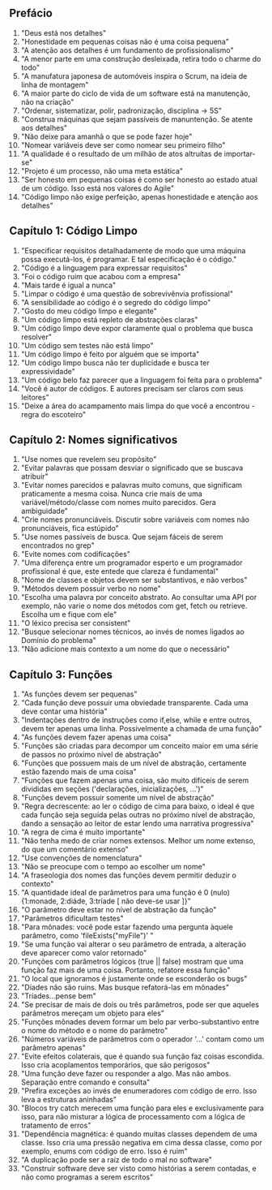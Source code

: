 ## Prefácio

1. "Deus está nos detalhes"
2. "Honestidade em pequenas coisas não é uma coisa pequena"
3. "A atenção aos detalhes é um fundamento de profissionalismo"
4. "A menor parte em uma construção desleixada, retira todo o charme do todo"
5. "A manufatura japonesa de automóveis inspira o Scrum, na ideia de linha de montagem"
6. "A maior parte do ciclo de vida de um software está na manutenção, não na criação"
7. "Ordenar, sistematizar, polir, padronização, disciplina -> 5S"
8. "Construa máquinas que sejam passíveis de manuntenção. Se atente aos detalhes"
9. "Não deixe para amanhã o que se pode fazer hoje"
10. "Nomear variáveis deve ser como nomear seu primeiro filho"
11. "A qualidade é o resultado de um milhão de atos altruítas de importar-se"
12. "Projeto é um processo, não uma meta estática"
13. "Ser honesto em pequenas coisas é como ser honesto ao estado atual de um código. Isso está nos valores do Agile"
14. "Código limpo não exige perfeição, apenas honestidade e atenção aos detalhes"

## Capítulo 1: Código Limpo

1. "Especificar requisitos detalhadamente de modo que uma máquina possa executá-los, é programar. E tal especificação é o código."
2. "Código é a linguagem para expressar requisitos"
3. "Foi o código ruim que acabou com a empresa"
4. "Mais tarde é igual a nunca"
5. "Limpar o código é uma questão de sobrevivênvia profissional"
6. "A sensibilidade ao código é o segredo do código limpo"
7. "Gosto do meu código limpo e elegante"
8. "Um código limpo está repleto de abstrações claras"
9. "Um código limpo deve expor claramente qual o problema que busca resolver"
10. "Um código sem testes não está limpo"
11. "Um código limpo é feito por alguém que se importa"
12. "Um código limpo busca não ter duplicidade e busca ter expressividade"
13. "Um código belo faz parecer que a linguagem foi feita para o problema"
14. "Você é autor de códigos. E autores precisam ser claros com seus leitores"
15. "Deixe a área do acampamento mais limpa do que você a encontrou - regra do escoteiro"

## Capítulo 2: Nomes significativos

1. "Use nomes que revelem seu propósito"
2. "Evitar palavras que possam desviar o significado que se buscava atribuir"
3. "Evitar nomes parecidos e palavras muito comuns, que significam praticamente a mesma coisa. Nunca crie mais de uma variável/método/classe com nomes muito parecidos. Gera ambiguidade"
4. "Crie nomes pronunciáveis. Discutir sobre variáveis com nomes não pronunciáveis, fica estúpido"
5. "Use nomes passíveis de busca. Que sejam fáceis de serem encontrados no grep"
6. "Evite nomes com codificações"
7. "Uma diferença entre um programador esperto e um programador profissional é que, este entede que clareza é fundamental"
8. "Nome de classes e objetos devem ser substantivos, e não verbos"
9. "Métodos devem possuir verbo no nome"
10. "Escolha uma palavra por conceito abstrato. Ao consultar uma API por exemplo, não varie o nome dos métodos com get, fetch ou retrieve. Escolha um e fique com ele"
11. "O léxico precisa ser consistent"
12. "Busque selecionar nomes técnicos, ao invés de nomes ligados ao Domínio do problema"
13. "Não adicione mais contexto a um nome do que o necessário"

## Capítulo 3: Funções

1. "As funções devem ser pequenas"
2. "Cada função deve possuir uma obviedade transparente. Cada uma deve contar uma história"
3. "Indentações dentro de instruções como if,else, while e entre outros, devem ter apenas uma linha. Possivelmente a chamada de uma função"
4. "As funções devem fazer apenas uma coisa"
5. "Funções são criadas para decompor um conceito maior em uma série de passos no próximo nível de abstração"
6. "Funções que possuem mais de um nível de abstração, certamente estão fazendo mais de uma coisa"
7. "Funções que fazem apenas uma coisa, são muito difíceis de serem divididas em seções ('declarações, inicializações, ...')"
8. "Funções devem possuir somente um nível de abstração"
9. "Regra decrescente: ao ler o código de cima para baixo, o ideal é que cada função seja seguida pelas outras no próximo nível de abstração, dando a sensação ao leitor de estar lendo uma narrativa progressiva"
10. "A regra de cima é muito importante"
11. "Não tenha medo de criar nomes extensos. Melhor um nome extenso, do que um comentário extenso"
12. "Use convenções de nomenclatura"
13. "Não se preocupe com o tempo ao escolher um nome"
14. "A fraseologia dos nomes das funções devem permitir deduzir o contexto"
15. "A quantidade ideal de parâmetros para uma função é 0 (nulo) {1:monade, 2:diáde, 3:tríade [ não deve-se usar ]}"
16. "O parâmetro deve estar no nível de abstração da função"
17. "Parâmetros dificultam testes"
18. "Para mônades: você pode estar fazendo uma pergunta àquele parâmetro, como 'fileExists("myFile")'  "  
19. "Se uma função vai alterar o seu parâmetro de entrada, a alteração deve aparecer como valor retornado"
20. "Funções com parâmetros lógicos (true || false) mostram que uma função faz mais de uma coisa. Portanto, refatore essa função"
21. "O local que ignoramos é justamente onde se esconderão os bugs"
22. "Díades não são ruins. Mas busque refatorá-las em mônades"
23. "Tríades...pense bem"
24. "Se precisar de mais de dois ou três parâmetros, pode ser que aqueles parâmetros mereçam um objeto para eles"
25. "Funções mônades devem formar um belo par verbo-substantivo entre o nome do método e o nome do parâmetro"
26. "Números variáveis de parâmetros com o operador '...' contam como um parâmetro apenas"
27. "Evite efeitos colaterais, que é quando sua função faz coisas escondida. Isso cria acoplamentos temporários, que são perigosos"
28. "Uma função deve fazer ou responder a algo. Mas não ambos. Separação entre comando e consulta"
29. "Prefira exceções ao invés de enumeradores com código de erro. Isso leva a estruturas aninhadas"
30. "Blocos try catch merecem uma função para eles e exclusivamente para isso, para não misturar a lógica de processamento com a lógica de tratamento de erros"
31. "Dependência magnética: é quando muitas classes dependem de uma classe. Isso cria uma pressão negativa em cima dessa classe, como por exemplo, enums com código de erro. Isso é ruim"
32. "A duplicação pode ser a raíz de todo o mal no software"
33. "Construir software deve ser visto como histórias a serem contadas, e não como programas a serem escritos"
